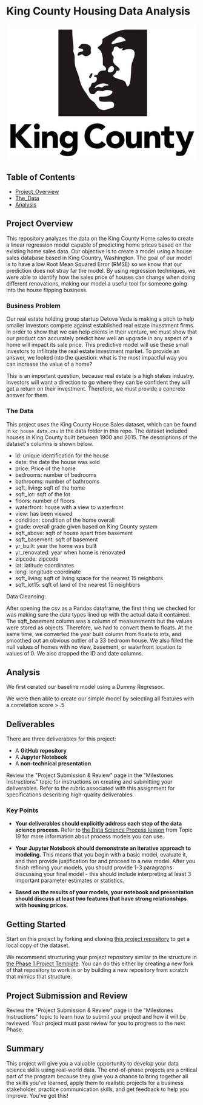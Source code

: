 # King County Housing Data Analysis
![King_county_logo](./picture/King_County.jpeg)

## Table of Contents
* [Project_Overview](#project-overview)
* [The_Data](#the-data)
* [Analysis](#analysis)
## Project Overview

This repository analyzes the data on the King County Home sales to create a linear regression model capable of predicting home prices based on the existing home sales data. Our objective is to create a model using a house sales database based in King Country, Washington. The goal of our model is to have a low Root Mean Squared Error (RMSE) so we know that our prediction does not stray far the model. By using regression techniques, we were able to identify how the sales price of houses can change when doing different renovations, making our model a useful tool for someone going into the house flipping business.

### Business Problem

Our real estate holding group startup Detova Veda is making a pitch to help smaller investors compete against established real estate investment firms. In order to show that we can help clients in their venture, we must show that our product can accurately predict how well an upgrade in any aspect of a home will impact its sale price. This predictive model will use these small investors to infiltrate the real estate investment market. To provide an answer, we looked into the question: what is the most impactful way you can increase the value of a home?

This is an important question, because real estate is a high stakes industry. Investors will want a direction to go where they can be confident they will get a return on their investment. Therefore, we must provide a concrete answer for them.


### The Data

This project uses the King County House Sales dataset, which can be found in  `kc_house_data.csv` in the data folder in this repo. The dataset included houses in King County built between 1900 and 2015. The descriptions of the dataset's columns is shown below.

* id: unique identification for the house
* date: the date the house was sold
* price: Price of the home
* bedrooms: number of bedrooms
* bathrooms: number of bathrooms
* sqft_living: sqft of the home
* sqft_lot: sqft of the lot
* floors: number of floors
* waterfront: house with a view to waterfront
* view: has been viewed
* condition: condition of the home overall
* grade: overall grade given based on King County system
* sqft_above: sqft of house apart from basement
* sqft_basement: sqft of basement
* yr_built: year the home was built
* yr_renovated: year when home is renovated
* zipcode: zipcode
* lat: latitude coordinates
* long: longitude coordinate
* sqft_living: sqft of living space for the nearest 15 neighbors
* sqft_lot15: sqft of land of the nearest 15 neighbors

Data Cleansing:

After opening the csv as a Pandas dataframe, the first thing we checked for was making sure the data types lined up with the actual data it contained. The sqft_basement column was a column of measurements but the values were stored as objects. Therefore, we had to convert them to floats. At the same time, we converted the year built column from floats to ints, and smoothed out an obvious outlier of a 33 bedroom house. We also filled the null values of homes with no view, basement, or waterfront location to values of 0. We also dropped the ID and date columns.


## Analysis

We first cerated our baseline model using a Dummy Regressor. 

We were then able to create our simple model by selecting all features with a correlation score > .5

 

## Deliverables

There are three deliverables for this project:

* A **GitHub repository**
* A **Jupyter Notebook**
* A **non-technical presentation**

Review the "Project Submission & Review" page in the "Milestones Instructions" topic for instructions on creating and submitting your deliverables. Refer to the rubric associated with this assignment for specifications describing high-quality deliverables.

### Key Points

* **Your deliverables should explicitly address each step of the data science process.** Refer to [the Data Science Process lesson](https://github.com/learn-co-curriculum/dsc-data-science-processes) from Topic 19 for more information about process models you can use.

* **Your Jupyter Notebook should demonstrate an iterative approach to modeling.** This means that you begin with a basic model, evaluate it, and then provide justification for and proceed to a new model. After you finish refining your models, you should provide 1-3 paragraphs discussing your final model - this should include interpreting at least 3 important parameter estimates or statistics.

* **Based on the results of your models, your notebook and presentation should discuss at least two features that have strong relationships with housing prices.**

## Getting Started

Start on this project by forking and cloning [this project repository](https://github.com/learn-co-curriculum/dsc-phase-2-project) to get a local copy of the dataset.

We recommend structuring your project repository similar to the structure in [the Phase 1 Project Template](https://github.com/learn-co-curriculum/dsc-project-template). You can do this either by creating a new fork of that repository to work in or by building a new repository from scratch that mimics that structure.

## Project Submission and Review

Review the "Project Submission & Review" page in the "Milestones Instructions" topic to learn how to submit your project and how it will be reviewed. Your project must pass review for you to progress to the next Phase.

## Summary

This project will give you a valuable opportunity to develop your data science skills using real-world data. The end-of-phase projects are a critical part of the program because they give you a chance to bring together all the skills you've learned, apply them to realistic projects for a business stakeholder, practice communication skills, and get feedback to help you improve. You've got this!
